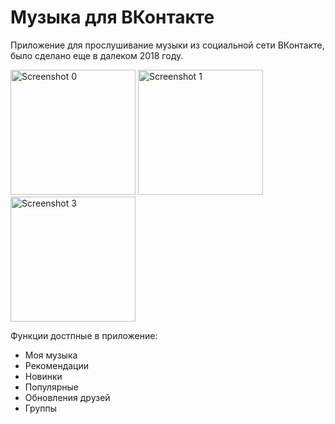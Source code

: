 # Музыка для ВКонтакте

Приложение для прослушивание музыки из социальной сети ВКонтакте, было сделано еще в далеком 2018 году.
      
<img src="Sidenevkirill.github.io/img/Screenshot_20180728-114654.png" alt="Screenshot 0" height="200"> 
<img src="Sidenevkirill.github.io/img/Screenshot_20181204-180244.png" alt="Screenshot 1" height="200">
<img src="Sidenevkirill.github.io/img/lemon.png" alt="Screenshot 3" height="200">

Функции достпные в приложение:

- Моя музыка
- Рекомендации
- Новинки
- Популярные
- Обновления друзей
- Группы
